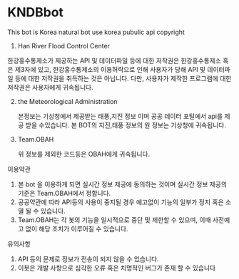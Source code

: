 # KNDBbot
This bot is Korea natural bot use korea pubulic api
copyright
1. Han River Flood Control Center

한강홍수통제소가 제공하는 API 및 데이터파일 등에 대한 저작권은 한강홍수통제소 혹은 제3자에 있고, 한강홍수통제소의 이용허락으로 인해 사용자가 당해 API 및 데이터파일 등에 대한 저작권을 취득하는 것은 아닙니다. 다만, 사용자가 제작한 프로그램에 대한 저작권은 사용자에게 귀속됩니다.

2. the Meteorological Administration

   본정보는 기상청에서 제공받는 태풍,지진 정보 이며 공공 데이터 포털에서 api를 제공 받을 수있습니다. 본 BOT의 지진,태풍 정보의 원 정보는 기상청에 귀속됩니다.
   
4. Team.OBAH

   위 정보를 제외한 코드등은 OBAH에게 귀속됩니다.
   
이용약관
1. 본 bot 을 이용하게 되면 실시간 정보 제공에 동의하는 것이며 실시간 정보 제공의 기준은 Team.OBAH에서 정합니다.
2. 공공약관에 따라 API등의 사용이 중지될 경우 예고없이 기능의 일부가 정지 혹은 소멸 될 수 있습니다.
3. Team.OBAH는 각 봇의 기능을 일시적으로 중단 및 제한할 수 있으며, 이때 사전예고 없이 해당 조치가 이루어질 수 있습니다.

유의사항

1. API 등의 문제로 정보가 전송이 되지 않을 수 있습니다.
2. 이봇은 개발 사항으로 심각한 오류 혹은 치명적인 버그가 존재 할 수 있습니다
